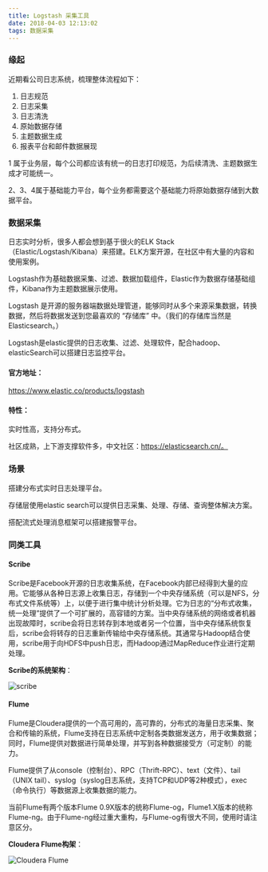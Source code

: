```yaml
---
title: Logstash 采集工具
date: 2018-04-03 12:13:02
tags: 数据采集
---
```


### 缘起

近期看公司日志系统，梳理整体流程如下：

1. 日志规范
2. 日志采集
3. 日志清洗
4. 原始数据存储
5. 主题数据生成
6. 报表平台和邮件数据展现

1 属于业务层，每个公司都应该有统一的日志打印规范，为后续清洗、主题数据生成才可能统一。

2、3、4属于基础能力平台，每个业务都需要这个基础能力将原始数据存储到大数据平台。

### 数据采集

日志实时分析，很多人都会想到基于很火的ELK Stack（Elastic/Logstash/Kibana）来搭建。ELK方案开源，在社区中有大量的内容和使用案例。

Logstash作为基础数据采集、过滤、数据加载组件，Elastic作为数据存储基础组件，Kibana作为主题数据展示使用。

Logstash 是开源的服务器端数据处理管道，能够同时从多个来源采集数据，转换数据，然后将数据发送到您最喜欢的 “存储库” 中。（我们的存储库当然是 Elasticsearch。）

Logstash是elastic提供的日志收集、过滤、处理软件，配合hadoop、elasticSearch可以搭建日志监控平台。

#### 官方地址：

https://www.elastic.co/products/logstash

#### 特性：

实时性高，支持分布式。

社区成熟，上下游支撑软件多，中文社区：https://elasticsearch.cn/。

### 场景

搭建分布式实时日志处理平台。

存储层使用elastic search可以提供日志采集、处理、存储、查询整体解决方案。

搭配流式处理消息框架可以搭建报警平台。

### 同类工具



#### Scribe

Scribe是Facebook开源的日志收集系统，在Facebook内部已经得到大量的应用。它能够从各种日志源上收集日志，存储到一个中央存储系统（可以是NFS，分布式文件系统等）上，以便于进行集中统计分析处理。它为日志的“分布式收集，统一处理”提供了一个可扩展的，高容错的方案。当中央存储系统的网络或者机器出现故障时，scribe会将日志转存到本地或者另一个位置，当中央存储系统恢复后，scribe会将转存的日志重新传输给中央存储系统。其通常与Hadoop结合使用，scribe用于向HDFS中push日志，而Hadoop通过MapReduce作业进行定期处理。

**Scribe的系统架构**：

![scribe](http://static.oschina.net/uploads/img/201604/28205830_kyM2.jpg)



#### Flume

Flume是Cloudera提供的一个高可用的，高可靠的，分布式的海量日志采集、聚合和传输的系统，Flume支持在日志系统中定制各类数据发送方，用于收集数据；同时，Flume提供对数据进行简单处理，并写到各种数据接受方（可定制）的能力。

Flume提供了从console（控制台）、RPC（Thrift-RPC）、text（文件）、tail（UNIX tail）、syslog（syslog日志系统，支持TCP和UDP等2种模式），exec（命令执行）等数据源上收集数据的能力。

当前Flume有两个版本Flume 0.9X版本的统称Flume-og，Flume1.X版本的统称Flume-ng。由于Flume-ng经过重大重构，与Flume-og有很大不同，使用时请注意区分。

**Cloudera Flume构架**：

![Cloudera Flume](http://static.oschina.net/uploads/img/201604/28205831_etms.jpg)